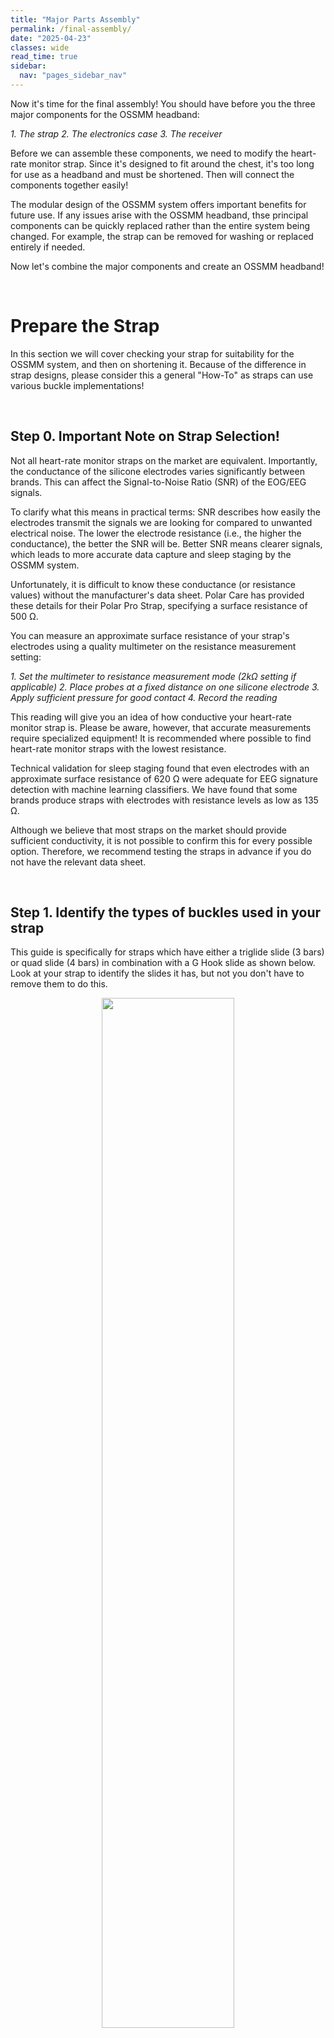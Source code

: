```yaml
---
title: "Major Parts Assembly"
permalink: /final-assembly/
date: "2025-04-23"
classes: wide
read_time: true
sidebar:
  nav: "pages_sidebar_nav"
---
```


Now it's time for the final assembly! You should have before you the three major components for the OSSMM headband:

*1. The strap*
*2. The electronics case*
*3. The receiver*

Before we can assemble these components, we need to modify the heart-rate monitor
strap. Since it's designed to fit around the chest, it's too long for use as a 
headband and must be shortened. Then will connect the components together easily!

The modular design of the OSSMM system offers important benefits for future use. 
If any issues arise with the OSSMM headband, thse principal components can be
quickly replaced rather than the entire system being changed. For example, the
strap can be removed for washing or replaced entirely if needed.

Now let's combine the major components and create an OSSMM headband!

&nbsp;
# Prepare the Strap

In this section we will cover checking your strap for suitability for the OSSMM
system, and then on shortening it. Because of the difference in strap designs,
please consider this a general "How-To" as straps can use various buckle
implementations!

&nbsp;
## Step 0. Important Note on Strap Selection!

Not all heart-rate monitor straps on the market are equivalent. Importantly, the
conductance of the silicone electrodes varies significantly between brands. This
can affect the Signal-to-Noise Ratio (SNR) of the EOG/EEG signals.

To clarify what this means in practical terms: SNR describes how easily the 
electrodes transmit the signals we are looking for compared to unwanted 
electrical noise. The lower the electrode resistance (i.e., the higher the 
conductance), the better the SNR will be. Better SNR means clearer signals, 
which leads to more accurate data capture and sleep staging by the OSSMM system.


Unfortunately, it is difficult to know these conductance (or resistance values) 
without the manufacturer's data sheet. Polar Care has provided these details for
their Polar Pro Strap, specifying a surface resistance of 500 Ω.


You can measure an approximate surface resistance of your strap's electrodes 
using a quality multimeter on the resistance measurement setting:

*1. Set the multimeter to resistance measurement mode (2kΩ setting if applicable)*
*2. Place probes at a fixed distance on one silicone electrode*
*3. Apply sufficient pressure for good contact*
*4. Record the reading*

This reading will give you an idea of how conductive your heart-rate monitor 
strap is. Please be aware, however, that accurate measurements require 
specialized equipment! It is recommended where possible to find heart-rate 
monitor straps with the lowest resistance. 

Technical validation for sleep staging found that even electrodes with an 
approximate surface resistance of 620 Ω were adequate for EEG signature 
detection with machine learning classifiers. We have found that some brands 
produce straps with electrodes with resistance levels as low as 135 Ω.

Although we believe that most straps on the market should provide sufficient 
conductivity, it is not possible to confirm this for every possible option. 
Therefore, we recommend testing the straps in advance if you do not have the
relevant data sheet.

&nbsp;
## Step 1. Identify the types of buckles used in your strap

This guide is specifically for straps which have either a triglide slide (3 bars) 
or quad slide (4 bars) in combination with a G Hook slide as shown below. Look 
at your strap to identify the slides it has, but not you don't have to remove 
them to do this.

<div align="center">
  <img src="{{ site.url }}/OSSMM/media/final-assembly/slides-tri.jpg" style="width: 65%;">
  <figcaption style="text-align: center; font-style: italic; margin-top: 5px;">Slides in strap: Triglide slide on left, G hook slide on right</figcaption>
</div>
&nbsp;

<div align="center">
  <img src="{{ site.url }}/OSSMM/media/final-assembly/slides-quad.jpg" style="width: 60%;">
  <figcaption style="text-align: center; font-style: italic; margin-top: 5px;">Slides in strap: Quad slide on left, G hook slide on right</figcaption>
</div>
&nbsp;

The following example will utilize a quad slide.

If you have slightly different slides, it is recommended to follow this guide in
order to get a general idea of how you may adjust your own.

## Step 2. Identify the Slide types, and stitched loop

Here we have cinched the strap so that both the G Hook Slide and Quad slide are
closer. We recommend doing the same and placing them in the same orientation as
shown below. Identify the stitched loop which will go through one of the slots
on the Quad/Tri slide.

<div align="center">
  <img src="{{ site.url }}/OSSMM/media/final-assembly/strap-identity.JPG" style="width: 60%;">
</div>
&nbsp;


## Step 3. Cut the stich loop, and remove it from the Quad/Tri Slide

&nbsp;
<div style="display: flex; flex-direction: row; align-items: flex-start;">
  <figure style="margin: 0; width: 42%;">
    <img src="{{ site.url }}/OSSMM/media/final-assembly/loop-cut-1.jpg" alt="Front view of OSSMM headband" style="width: 100%;">
    <figcaption style="text-align: center; font-style: italic; margin-top: 5px;">Pre-cut Sticthed Loop </figcaption>
  </figure>
  <figure style="margin: 0; width: 50%; margin-left: 4%;">
    <img src="{{ site.url }}/OSSMM/media/final-assembly/loop-cut-2.jpg" alt="Back view of OSSMM headband" style="width: 100%;">
    <figcaption style="text-align: center; font-style: italic; margin-top: 5px;">Post-cut Sticthed Loop</figcaption>
  </figure>
</div>
&nbsp;


## Step 4. Shorten the strap by cutting at least 12 cm (5") above the seam.

The photos below this cut. Note, for illustrative purpose the scissor is shown
at a much shorter distance.

&nbsp;
<div style="display: flex; flex-direction: row; align-items: flex-start;">
  <figure style="margin: 0; width: 42%;">
    <img src="{{ site.url }}/OSSMM/media/final-assembly/shortening-cut-1.jpg" alt="Front view of OSSMM headband" style="width: 100%;">
    <figcaption style="text-align: center; font-style: italic; margin-top: 5px;">Pre-cut Sticthed Loop </figcaption>
  </figure>
  <figure style="margin: 0; width: 50%; margin-left: 4%;">
    <img src="{{ site.url }}/OSSMM/media/final-assembly/shortening-cut-2.jpg" alt="Back view of OSSMM headband" style="width: 100%;">
    <figcaption style="text-align: center; font-style: italic; margin-top: 5px;">Post-cut Sticthed Loop</figcaption>
  </figure>
</div>
&nbsp;


Due to the difference length straps will have based on the brand, the length to 
cut will change. Remember, you can always cut more off, but you can't add it back.
In our case, a 15 cm (6") cut was suitable.

<figure style="margin: 0; width: 50%; margin-left: 4%;">
  <img src="{{ site.url }}/OSSMM/media/final-assembly/removed.jpg" alt="Back view of OSSMM headband" style="width: 100%;">
  <figcaption style="text-align: center; font-style: italic; margin-top: 5px;">Post-cut Sticthed Loop</figcaption>
</figure>

&nbsp;
## Step 5. Insert the cut end into the open slot making a new loop.

Take the newly cut end and insert it through the now open slot. The band should 
go towards the interior. This way when it is worn there is no band flopping in 
the back.

<figure style="margin: 0; width: 50%; margin-left: 4%;">
  <img src="{{ site.url }}/OSSMM/media/final-assembly/removed.jpg" alt="Back view of OSSMM headband" style="width: 100%;">
  <figcaption style="text-align: center; font-style: italic; margin-top: 5px;">Post-cut Sticthed Loop</figcaption>
</figure>
&nbsp;

Under typical circumstances the tension should hold this loose end in place. 
However, over time it may come loose with repeated use. We leave it to the user
to choose if they would like to employ additional methods to secure it. We
present two feasible options:

1. Create a new seam using a basic sewing kit.
2. Use a standard quality stapler with paper staples.

The stapler is the preferred method. When done properly with a quality stapler, 
staples are virtually invisible and are not felt at all. Staples should be done
with the legs initially pointing towards the interior of the bead, that is
towards the head area. When closed properly, the staple legs will clinch back
outward, facing away from the head area.

# Insert the Strap into the Receiver

Now that the strap is prepared, we will insert the strap into the receiver!

<figure style="margin: 0; width: 50%; margin-left: 4%;">
  <img src="{{ site.url }}/OSSMM/media/final-assembly/removed.jpg" alt="Back view of OSSMM headband" style="width: 100%;">
  <figcaption style="text-align: center; font-style: italic; margin-top: 5px;">Post-cut Sticthed Loop</figcaption>
</figure>
&nbsp;

# Install the Electronic Case

You're almost there! This section should be done with a table as a support, 
or an additional pair of human hands.

## Step 1. Pull excess strap through the receiver, loop over, and expose the PulseSensor slot

<figure style="margin: 0; width: 50%; margin-left: 4%;">
  <img src="{{ site.url }}/OSSMM/media/final-assembly/removed.jpg" alt="Back view of OSSMM headband" style="width: 100%;">
  <figcaption style="text-align: center; font-style: italic; margin-top: 5px;">Post-cut Sticthed Loop</figcaption>
</figure>
&nbsp;

## Step 2.Insert the PulseSensor



## Step 3. Connect the EOG/EEG electrodes



## Step 4. Slot in the electronics case

## Step 5. You've done it!



